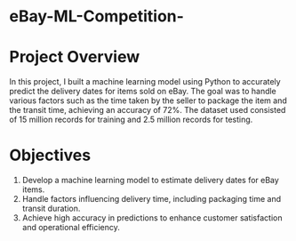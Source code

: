 # eBay-ML-Competition-
# Project Overview
In this project, I built a machine learning model using Python to accurately predict the delivery dates for items sold on eBay. The goal was to handle various factors such as the time taken by the seller to package the item and the transit time, achieving an accuracy of 72%. The dataset used consisted of 15 million records for training and 2.5 million records for testing.

# Objectives
1. Develop a machine learning model to estimate delivery dates for eBay items.
2. Handle factors influencing delivery time, including packaging time and transit duration.
3. Achieve high accuracy in predictions to enhance customer satisfaction and operational efficiency.
